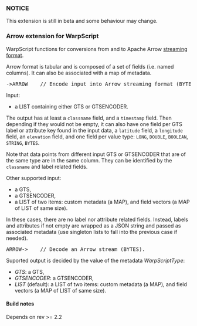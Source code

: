 ### NOTICE

This extension is still in beta and some behaviour may change.

### Arrow extension for WarpScript

WarpScript functions for conversions from and to Apache Arrow [streaming format](https://arrow.apache.org/docs/ipc.html).

Arrow format is tabular and is composed of a set of fields (i.e. named columns). It can also be associated with a map of metadata.

<pre>
->ARROW    // Encode input into Arrow streaming format (BYTES).
</pre>

Input:
 * a LIST containing either GTS or GTSENCODER.

The output has at least a `classname` field, and a `timestamp` field. Then depending if they would not be empty, it can also have one field per GTS label or attribute key found in the input data, a `latitude` field, a `longitude` field, an `elevation` field, and one field per value type: `LONG`, `DOUBLE`, `BOOLEAN`, `STRING`, `BYTES`.

Note that data points from different input GTS or GTSENCODER that are of the same type are in the same column. They can be identified by the `classname` and label related fields.


Other supported input:
 * a GTS,
 * a GTSENCODER,
 * a LIST of two items: custom metadata (a MAP), and field vectors (a MAP of LIST of same size).

In these cases, there are no label nor attribute related fields. Instead, labels and attributes if not empty are wrapped as a JSON string and passed as associated metadata (use singleton lists to fall into the previous case if needed).

<pre>
ARROW->    // Decode an Arrow stream (BYTES).
</pre>

Suported output is decided by the value of the metadata *WarpScriptType*:
 * *GTS*: a GTS,
 * *GTSENCODER*: a GTSENCODER,
 * *LIST* (default): a LIST of two items: custom metadata (a MAP), and field vectors (a MAP of LIST of same size).

#### Build notes

Depends on rev >= 2.2
